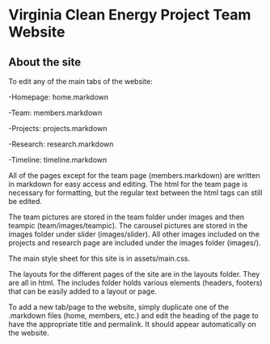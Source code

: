 # Virginia Clean Energy Project Team Website


## About the site

To edit any of the main tabs of the website:

-Homepage: home.markdown

-Team: members.markdown

-Projects: projects.markdown

-Research: research.markdown

-Timeline: timeline.markdown


All of the pages except for the team page (members.markdown) are written in markdown for easy access and editing. The html for the team page is necessary for formatting, but the regular text between the html tags can still be edited.


The team pictures are stored in the team folder under images and then teampic (team/images/teampic). The carousel pictures are stored in the images folder under slider (images/slider). All other images included on the projects and research page are included under the images folder (images/).


The main style sheet for this site is in assets/main.css.


The layouts for the different pages of the site are in the layouts folder. They are all in html. The includes folder holds various elements (headers, footers) that can be easily added to a layout or page.


To add a new tab/page to the website, simply duplicate one of the .markdown files (home, members, etc.) and edit the heading of the page to have the appropriate title and permalink. It should appear automatically on the website.
